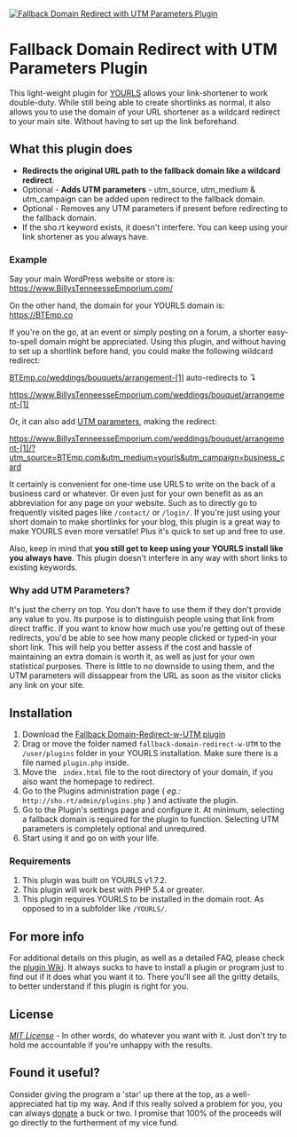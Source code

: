 [![Fallback Domain Redirect with UTM Parameters Plugin](https://millennialdiyer.com/wp1/wp-content/uploads/2018/06/Fallback-Domain-Redirect-with-UTM-Parameters-Title-Thumbnail.jpg#)](https://github.com/MillennialDIYer/Fallback-Domain-Redirect-w-UTM-Plugin/)

# Fallback Domain Redirect with UTM Parameters Plugin
This light-weight plugin for [YOURLS](https://github.com/YOURLS/YOURLS#readme) allows your link-shortener to work double-duty. While still being able to create shortlinks as normal, it also allows you to use the domain of your URL shortener as a wildcard redirect to your main site. Without having to set up the link beforehand.

What this plugin does
------------
- **Redirects the original URL path to the fallback domain like a wildcard redirect**.
- Optional - **Adds UTM parameters** - utm_source, utm_medium & utm_campaign can be added upon redirect to the fallback domain.
- Optional - Removes any UTM parameters if present before redirecting to the fallback domain.
- If the sho.rt keyword exists, it doesn't interfere. You can keep using your link shortener as you always have.

### Example

Say your main WordPress website or store is: https://www.BillysTenneesseEmporium.com/

On the other hand, the domain for your YOURLS domain is: https://BTEmp.co

If you're on the go, at an event or simply posting on a forum, a shorter easy-to-spell domain might be appreciated. Using this plugin, and without having to set up a shortlink before hand, you could make the following wildcard redirect:

[BTEmp.co/weddings/bouquets/arrangement-[1]](BTEmp.co/weddings/bouquets/arrangement-[1]) auto-redirects to ↴

https://www.BillysTenneesseEmporium.com/weddings/bouquet/arrangement-[1]

Or, it can also add [UTM parameters](https://en.wikipedia.org/wiki/UTM_parameters), making the redirect:

https://www.BillysTenneesseEmporium.com/weddings/bouquet/arrangement-[1]/?utm_source=BTEmp.com&utm_medium=yourls&utm_campaign=business_card

It certainly is convenient for one-time use URLS to write on the back of a business card or whatever. Or even just for your own benefit as as an abbreviation for any page on your website. Such as to directly go to frequently visited pages like `/contact/` or `/login/`. If you're just using your short domain to make shortlinks for your blog, this plugin is a great way to make YOURLS even more versatile! Plus it's quick to set up and free to use.

Also, keep in mind that **you still get to keep using your YOURLS install like you always have**. This plugin doesn't interfere in any way with short links to existing keywords.

### Why add UTM Parameters?

It's just the cherry on top. You don't have to use them if they don't provide any value to you. Its purpose is to distinguish people using that link from direct traffic. If you want to know how much use you're getting out of these redirects, you'd be able to see how many people clicked or typed-in your short link. This will help you better assess if the cost and hassle of maintaining an extra domain is worth it, as well as just for your own statistical purposes. There is little to no downside to using them, and the UTM parameters will dissappear from the URL as soon as the visitor clicks any link on your site.

Installation
------------
1. Download the [Fallback Domain-Redirect-w-UTM  plugin](../archive/master.zip "Fallback Domain-Redirect-w-UTM  plugin")
2. Drag or move the folder named `fallback-domain-redirect-w-UTM` to the `/user/plugins` folder in your YOURLS installation. Make sure there is a file named `plugin.php` inside.
3. Move the ` index.html` file to the root directory of your domain, if you also want the homepage to redirect. 
4. Go to the Plugins administration page ( *eg.:* `http://sho.rt/admin/plugins.php` ) and activate the plugin.
5. Go to the Plugin's settings page and configure it. At minimum, selecting a fallback domain is required for the plugin to function. Selecting UTM parameters is completely optional and unrequired.
6. Start using it and go on with your life.

### Requirements
1. This plugin was built on YOURLS v1.7.2.
2. This plugin will work best with PHP 5.4 or greater.
3. This plugin requires YOURLS to be installed in the domain root. As opposed to in a subfolder like `/YOURLS/`.

For more info
------------
For additional details on this plugin, as well as a detailed FAQ, please check the [plugin Wiki](../wiki "plugin Wiki"). It always sucks to have to install a plugin or program just to find out if it does what you want it to. There you'll see all the gritty details, to better understand if this plugin is right for you.

License
-------
*[MIT License](../blob/master/LICENSE)* - In other words, do whatever you want with it. Just don't try to hold me accountable if you're unhappy with the results.

Found it useful?
------------
Consider giving the program a 'star' up there at the top, as a well-appreciated hat tip my way. And if this really solved a problem for you, you can always [donate](https://millennialdiyer.com/donate/ "donate") a buck or two. I promise that 100% of the proceeds will go directly to the furtherment of my vice fund.
